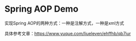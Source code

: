 # Spring AOP Demo

实现Spring AOP的两种方式：一种是注解方式，一种是xml方式

具体参考文章：https://www.yuque.com/liueleven/ehffhb/qb7iur